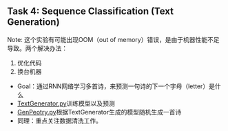 ## Task 4: Sequence Classification (Text Generation)
Note: 这个实验有可能出现OOM（out of memory）错误，是由于机器性能不足导致。两个解决办法：
1. 优化代码
2. 换台机器

- Goal：通过RNN网络学习多首诗，来预测一句诗的下一个字母（letter）是什么
- [TextGenerator.py](https://github.com/LeavesLei/RNN-experiments-for-beginners/blob/master/TextGeneration/TextGenerator.py)训练模型以及预测
- [GenPeotry.py](https://github.com/LeavesLei/RNN-experiments-for-beginners/blob/master/TextGeneration/GenPoetry.py)根据TextGenerator生成的模型随机生成一首诗
- 同理：重点关注数据清洗工作。
